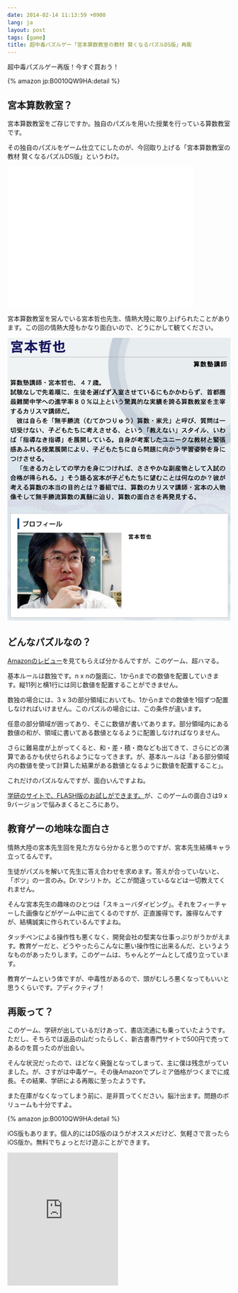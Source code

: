 ```yaml
---
date: 2014-02-14 11:13:59 +0900
lang: ja
layout: post
tags: [game]
title: 超中毒パズルゲー「宮本算数教室の教材 賢くなるパズルDS版」再販
---
```

超中毒パズルゲー再版！今すぐ買おう！

{% amazon jp:B0010QW9HA:detail %}

## 宮本算数教室？

宮本算数教室をご存じですか。独自のパズルを用いた授業を行っている算数教室です。

その独自のパズルをゲーム仕立てにしたのが、今回取り上げる「宮本算数教室の教材 賢くなるパズルDS版」というわけ。

<div class="iframe-responsive-wrapper iframe-responsive-wrapper-4-3">
    <iframe width="420" height="315" src="//www.youtube.com/embed/65tHmXQD1Rs" frameborder="0" allowfullscreen></iframe>
</div>

宮本算数教室を営んでいる宮本哲也先生、情熱大陸に取り上げられたことがあります。この回の情熱大陸もかなり面白いので、どうにかして観てください。

![情熱大陸 宮本哲也(引用)](/assets/images/entry/2014-02-13/miyamoto-jounetsu.jpg)

## どんなパズルなの？

[Amazonのレビュー](http://www.amazon.co.jp/product-reviews/B0010QW9HA/wktk09-22/ref=nosim)を見てもらえば分かるんですが、このゲーム、超ハマる。

基本ルールは数独です。n x nの盤面に、1からnまでの数値を配置していきます。縦11列と横1行には同じ数値を配置することができません。

数独の場合には、3 x 3の部分領域においても、1からnまでの数値を1個ずつ配置しなければいけません。このパズルの場合には、この条件が違います。

任意の部分領域が囲ってあり、そこに数値が書いてあります。部分領域内にある数値の和が、領域に書いてある数値となるように配置しなければなりません。

さらに難易度が上がってくると、和・差・積・商なども出てきて、さらにどの演算であるかも伏せられるようになってきます。が、基本ルールは「ある部分領域内の数値を使って計算した結果がある数値となるように数値を配置すること」。

これだけのパズルなんですが、面白いんですよね。

[学研のサイトで、FLASH版のお試しができます。](http://miyamoto-puzzle.com/trial/index.html)が、このゲームの面白さは9 x 9バージョンで悩みまくるところにあり。

## 教育ゲーの地味な面白さ

情熱大陸の宮本先生回を見た方なら分かると思うのですが、宮本先生結構キャラ立ってるんです。

生徒がパズルを解いて先生に答え合わせを求めます。答えが合っていないと、「ボツ」の一言のみ。Dr.マシリトか。どこが間違っているなどは一切教えてくれません。

そんな宮本先生の趣味のひとつは「スキューバダイビング」。それをフィーチャーした画像などがゲーム中に出てくるのですが、正直誰得です。誰得なんですが、結構誠実に作られているんですよね。

タッチペンによる操作性も悪くなく、開発会社の堅実な仕事っぷりがうかがえます。教育ゲーだと、どうやったらこんなに悪い操作性に出来るんだ、というようなものがあったりします。このゲームは、ちゃんとゲームとして成り立っています。

教育ゲームという体ですが、中毒性があるので、頭がむしろ悪くなってもいいと思うくらいです。アディクティブ！

## 再販って？

このゲーム、学研が出しているだけあって、書店流通にも乗っていたようです。ただし、そちらでは返品の山だったらしく、新古書専門サイトで500円で売ってあるのを買ったのが出会い。

そんな状況だったので、ほどなく廃盤となってしまって、主に僕は残念がっていました。が、さすがは中毒ゲー。その後Amazonでプレミア価格がつくまでに成長。その結果、学研による再販に至ったようです。

また在庫がなくなってしまう前に、是非買ってください。脳汁出ます。問題のボリュームも十分ですよ。

{% amazon jp:B0010QW9HA:detail %}

iOS版もあります。個人的にはDS版のほうがオススメだけど、気軽さで言ったらiOS版か。無料でちょっとだけ遊ぶことができます。

<iframe src="https://widgets.itunes.apple.com/widget.html?c=jp&brc=FFFFFF&blc=FFFFFF&trc=FFFFFF&tlc=FFFFFF&d=&t=&m=software&e=software&w=250&h=300&ids=573838353&wt=discovery&partnerId=&affiliate_id=&at=11lrL2&ct=" frameborder=0 style="overflow-x:hidden;overflow-y:hidden;width:250px;height: 300px;border:0px"></iframe>
